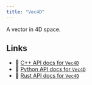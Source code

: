 ```yaml
---
title: "Vec4D"
---
```


A vector in 4D space.


## Links
 * 🌊 [C++ API docs for `Vec4D`](https://ref.rerun.io/docs/cpp/stable/structrerun_1_1datatypes_1_1Vec4D.html?speculative-link)
 * 🐍 [Python API docs for `Vec4D`](https://ref.rerun.io/docs/python/stable/common/datatypes#rerun.datatypes.Vec4D)
 * 🦀 [Rust API docs for `Vec4D`](https://docs.rs/rerun/latest/rerun/datatypes/struct.Vec4D.html)


